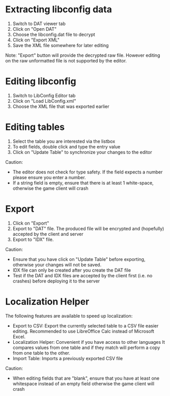 # Extracting libconfig data

1. Switch to DAT viewer tab
2. Click on "Open DAT"
3. Choose the libconfig.dat file to decrypt
4. Click on "Export XML"
5. Save the XML file somewhere for later editing

Note: "Export" button will provide the decrypted raw file. However editing on the raw unformatted file is not supported by the editor.

# Editing libconfig

1. Switch to LibConfig Editor tab
2. Click on "Load LibConfig.xml"
3. Choose the XML file that was exported earlier

# Editing tables

1. Select the table you are interested via the listbox
2. To edit fields, double click and type the entry value
3. Click on "Update Table" to synchronize your changes to the editor

Caution: 
* The editor does not check for type safety. If the field expects a number please ensure you enter a number.
* If a string field is empty, ensure that there is at least 1 white-space, otherwise the game client will crash

# Export

1. Click on "Export"
2. Export to "DAT" file. The produced file will be encrypted and (hopefully) accepted by the client and server
3. Export to "IDX" file. 

Caution:
* Ensure that you have click on "Update Table" before exporting, otherwise your changes will not be saved.
* IDX file can only be created after you create the DAT file
* Test if the DAT and IDX files are accepted by the client first (i.e. no crashes) before deploying it to the server

# Localization Helper

The following features are available to speed up localization:
* Export to CSV:
	Export the currently selected table to a CSV file easier editing.
	Recommended to use LibreOffice Calc instead of Microsoft Excel.
* Localization Helper:
	Convenient if you have access to other languages
	It compares values from one table and if they match will perform a copy from one table to the other.
* Import Table:
	Imports a previously exported CSV file

Caution:
* When editing fields that are "blank", ensure that you have at least one whitespace instead of an empty field otherwise the game client will crash
